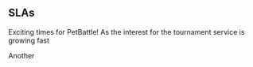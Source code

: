 ## SLAs
Exciting times for PetBattle! As the interest for the tournament service is growing fast

Another 